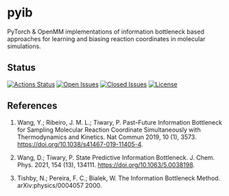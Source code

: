 # pyib

PyTorch & OpenMM implementations of information bottleneck based approaches for learning and biasing reaction coordinates in molecular simulations.

## Status

[![Actions Status](https://img.shields.io/github/workflow/status/pyib/pyib/tests)](https://github.com/pyib/pyib/actions)
[![Open Issues](https://img.shields.io/github/issues-raw/pyib/pyib)](https://github.com/pyib/pyib/issues)
[![Closed Issues](https://img.shields.io/github/issues-closed-raw/pyib/pyib)](https://github.com/pyib/pyib/issues)
[![License](https://img.shields.io/github/license/pyib/pyib)](https://github.com/pyib/pyib/blob/master/LICENSE)

## References

1. Wang, Y.; Ribeiro, J. M. L.; Tiwary, P. Past–Future Information Bottleneck for Sampling Molecular Reaction Coordinate Simultaneously with Thermodynamics and Kinetics. Nat Commun 2019, 10 (1), 3573. https://doi.org/10.1038/s41467-019-11405-4.

2. Wang, D.; Tiwary, P. State Predictive Information Bottleneck. J. Chem. Phys. 2021, 154 (13), 134111. https://doi.org/10.1063/5.0038198.

3. Tishby, N.; Pereira, F. C.; Bialek, W. The Information Bottleneck Method. arXiv:physics/0004057 2000.
